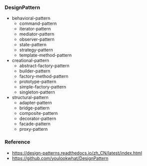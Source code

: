 ### DesignPattern

- behavioral-pattern
    - command-pattern
    - iterator-pattern
    - mediator-pattern
    - observer-pattern
    - state-pattern
    - strategy-pattern
    - template-method-pattern
- creational-pattern
    - abstract-factory-pattern
    - builder-pattern
    - factory-method-pattern
    - prototype-pattern
    - simple-factory-pattern
    - singleton-pattern
- structural-pattern
    - adapter-pattern
    - bridge-pattern
    - composite-pattern
    - decorator-pattern
    - facade-pattern
    - proxy-pattern

### Reference

- https://design-patterns.readthedocs.io/zh_CN/latest/index.html
- https://github.com/youlookwhat/DesignPattern